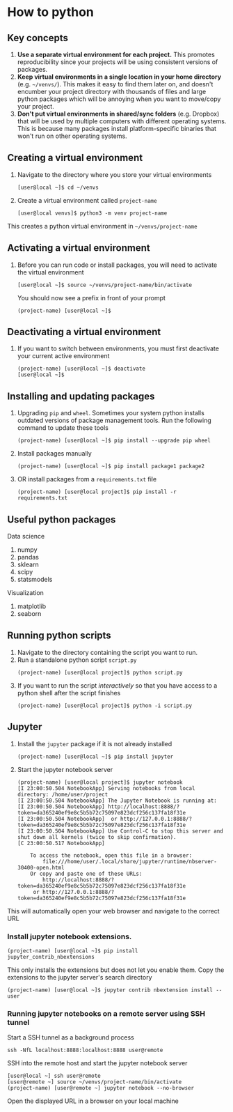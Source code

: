 # How to python

## Key concepts
1. **Use a separate virtual environment for each project.** This promotes reproducibility since your projects will be using consistent versions of packages. 
1. **Keep virtual environments in a single location in your home directory** (e.g. `~/venvs/`). This makes it easy to find them later on, and doesn't encumber your project directory with thousands of files and large python packages which will be annoying when you want to move/copy your project. 
1. **Don't put virtual environments in shared/sync folders** (e.g. Dropbox) that will be used by multiple computers with different operating systems. This is because many packages install platform-specific binaries that won't run on other operating systems.

## Creating a virtual environment
1. Navigate to the directory where you store your virtual environments
    ```
    [user@local ~]$ cd ~/venvs
    ```
1. Create a virtual environment called `project-name`
    ```
    [user@local venvs]$ python3 -m venv project-name
    ```
  This creates a python virtual environment in `~/venvs/project-name`

## Activating a virtual environment
1. Before you can run code or install packages, you will need to activate the virtual environment
    ```
    [user@local ~]$ source ~/venvs/project-name/bin/activate
    ```
    You should now see a prefix in front of your prompt
    ```
    (project-name) [user@local ~]$ 
    ```
    
## Deactivating a virtual environment
1. If you want to switch between environments, you must first deactivate your current active environment
    ```
    (project-name) [user@local ~]$ deactivate
    [user@local ~]$
    ```

## Installing and updating packages
1. Upgrading `pip` and `wheel`. Sometimes your system python installs outdated versions of package management tools. Run the following command to update these tools
    ```
    (project-name) [user@local ~]$ pip install --upgrade pip wheel
    ```
1. Install packages manually
    ```
    (project-name) [user@local ~]$ pip install package1 package2
    ```
1. OR install packages from a `requirements.txt` file
    ```
    (project-name) [user@local project]$ pip install -r requirements.txt
    ```

## Useful python packages
Data science
1. numpy
1. pandas
1. sklearn
1. scipy
1. statsmodels

Visualization
1. matplotlib
1. seaborn

## Running python scripts
1. Navigate to the directory containing the script you want to run. 
1. Run a standalone python script `script.py`
    ```
    (project-name) [user@local project]$ python script.py
    ```
1. If you want to run the script *interactively* so that you have access to a python shell after the script finishes
    ```
    (project-name) [user@local project]$ python -i script.py
    ```

## Jupyter
1. Install the `jupyter` package if it is not already installed
    ```
    (project-name) [user@local ~]$ pip install jupyter
    ```
1. Start the jupyter notebook server
    ```
    (project-name) [user@local project]$ jupyter notebook
    [I 23:00:50.504 NotebookApp] Serving notebooks from local directory: /home/user/project
    [I 23:00:50.504 NotebookApp] The Jupyter Notebook is running at:
    [I 23:00:50.504 NotebookApp] http://localhost:8888/?token=da365240ef9e8c5b5b72c75097e823dcf256c137fa18f31e
    [I 23:00:50.504 NotebookApp]  or http://127.0.0.1:8888/?token=da365240ef9e8c5b5b72c75097e823dcf256c137fa18f31e
    [I 23:00:50.504 NotebookApp] Use Control-C to stop this server and shut down all kernels (twice to skip confirmation).
    [C 23:00:50.517 NotebookApp] 

        To access the notebook, open this file in a browser:
            file:///home/user/.local/share/jupyter/runtime/nbserver-30400-open.html
        Or copy and paste one of these URLs:
            http://localhost:8888/?token=da365240ef9e8c5b5b72c75097e823dcf256c137fa18f31e
         or http://127.0.0.1:8888/?token=da365240ef9e8c5b5b72c75097e823dcf256c137fa18f31e
    ```
  This will automatically open your web browser and navigate to the correct URL

### Install jupyter notebook extensions. 
```
(project-name) [user@local ~]$ pip install jupyter_contrib_nbextensions
```
This only installs the extensions but does not let you enable them. Copy the extensions to the jupyter server's search directory
```
(project-name) [user@local ~]$ jupyter contrib nbextension install --user
```

### Running jupyter notebooks on a remote server using SSH tunnel
Start a SSH tunnel as a background process
```
ssh -NfL localhost:8888:localhost:8888 user@remote
```
SSH into the remote host and start the jupyter notebook server
```
[user@local ~] ssh user@remote
[user@remote ~] source ~/venvs/project-name/bin/activate
(project-name) [user@remote ~] jupyter notebook --no-browser
```
Open the displayed URL in a browser on your local machine
